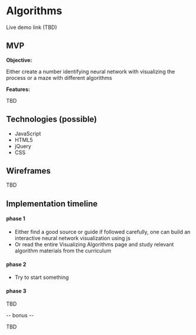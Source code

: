 # Algorithms

Live demo link (TBD)

## MVP

**Objective:**

Either create a number identifying neural network with visualizing the process or a maze with different algorithms

**Features:**

TBD

## Technologies (possible)

* JavaScript
* HTML5
* jQuery
* CSS

## Wireframes

TBD

## Implementation timeline

#### phase 1 ####
* Either find a good source or guide if followed carefully, one can build an interactive neural network visualization using js
* Or read the entire Visualizing Algorithms page and study relevant algorithm materials from the curriculum

#### phase 2 ####
* Try to start something

#### phase 3 ####

TBD

-- bonus --

TBD
